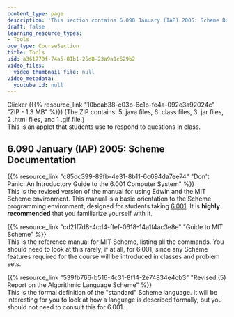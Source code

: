 ```yaml
---
content_type: page
description: 'This section contains 6.090 January (IAP) 2005: Scheme Documentation.'
draft: false
learning_resource_types:
- Tools
ocw_type: CourseSection
title: Tools
uid: a361770f-74a5-81b1-25d8-23a9a1c629b2
video_files:
  video_thumbnail_file: null
video_metadata:
  youtube_id: null
---
```

Clicker ({{% resource_link "10bcab38-c03b-6c1b-fe4a-092e3a92024c" "ZIP - 1.3 MB" %}}) (The ZIP contains: 5 .java files, 6 .class files, 3 .jar files, 2 .html files, and 1 .gif file.)   
This is an applet that students use to respond to questions in class.

## 6.090 January (IAP) 2005: Scheme Documentation

{{% resource_link "c85dc399-89fb-4e31-8b11-6c694da7ee74" "Don't Panic: An Introductory Guide to the 6.001 Computer System" %}}   
This is the revised version of the manual for using Edwin and the MIT Scheme environment. This manual is a basic orientation to the Scheme programming environment, designed for students taking [6.001](/courses/6-001-structure-and-interpretation-of-computer-programs-spring-2005). It is **highly recommended** that you familiarize yourself with it.

{{% resource_link "cd21f7d8-4cd4-ffef-0618-14a1f4ac3e8e" "Guide to MIT Scheme" %}}   
This is the reference manual for MIT Scheme, listing all the commands. You should need to look at this rarely, if at all, for 6.001, since any Scheme features required for the course will be introduced in classes and problem sets.

{{% resource_link "539fb766-b516-4c31-8f14-2e74834e4cb3" "Revised (5) Report on the Algorithmic Language Scheme" %}}   
This is the formal definition of the "standard" Scheme language. It will be interesting for you to look at how a language is described formally, but you should not need to consult this for 6.001.